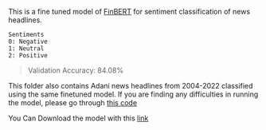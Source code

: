 This is a fine tuned model of [FinBERT](https://huggingface.co/ProsusAI/finbert) for sentiment classification of news headlines. 

```
Sentiments
0: Negative
1: Neutral
2: Positive
```

> Validation Accuracy: 84.08%

This folder also contains Adani news headlines from 2004-2022 classified using the same finetuned model.
If you are finding any difficulties in running the model, please go through [this code](https://github.com/rahulrao9/Business_Forecasting/blob/main/code/news.ipynb)

You Can Download the model with this [link](https://www.kaggle.com/datasets/rahulrrao/finetuned-finbert-for-financial-news-headlines?select=tf_model.h5)

